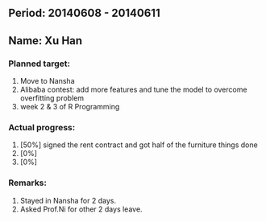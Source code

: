 ## Period: 20140608 - 20140611
## Name: Xu Han

### Planned target:
1.   Move to Nansha
2.   Alibaba contest: add more features and tune the model to overcome overfitting problem
3.   week 2 & 3 of R Programming

### Actual progress:
1.   [50%] signed the rent contract and got half of the furniture things done
2.   [0%]
3.   [0%]

### Remarks:
1.   Stayed in Nansha for 2 days.
2.   Asked Prof.Ni for other 2 days leave.

